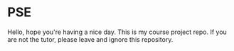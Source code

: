 # PSE
Hello, hope you're having a nice day. This is my course project repo. If you are not the tutor, please leave and ignore this repository.
